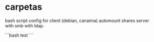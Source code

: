 carpetas
======

bash script config for client (debian, canaima) automount shares server with smb with ldap.


´´´bash
test
´´´
